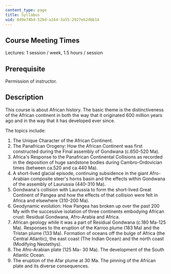 ```yaml
---
content_type: page
title: Syllabus
uid: 8d9e74bd-52bd-a164-3a55-2927eb2d6b14
---
```


Course Meeting Times
--------------------

Lectures: 1 session / week, 1.5 hours / session

Prerequisite
------------

Permission of instructor.

Description
-----------

This course is about African history. The basic theme is the distinctiveness of the African continent in both the way that it originated 600 million years ago and in the way that it has developed ever since.

The topics include:

1.  The Unique Character of the African Continent.
2.  The Panafrican Orogeny: How the African Continent was first constructed during the Final assembly of Gondwana (c.650-520 Ma).
3.  Africa's Response to the Panafrican Continental Collisions as recorded in the deposition of huge sandstone bodies during Cambro-Ordovician times (between ca.520 and ca.440 Ma).
4.  A short-lived glacial episode, continuing subsidence in the giant Afro-Arabian composite steer's horns basin and the effects within Gondwana of the assembly of Laurussia (440-310 Ma).
5.  Gondwana's collision with Laurussia to form the short-lived Great Continent of Pangea and how the effects of that collision were felt in Africa and elsewhere (310-200 Ma).
6.  Geodynamic evolution: How Pangea has broken up over the past 200 My with the successive isolation of three continents embodying African crust: Residual Gondwana, Afro-Arabia and Africa.
7.  African geology while it was a part of Residual Gondwana (c.180 Ma-125 Ma). Responses to the eruption of the Karroo plume (183 Ma) and the Tristan plume (133 Ma). Formation of oceans off the bulge of Africa (the Central Atlantic), the east coast (The Indian Ocean) and the north coast (Modifying Neotethys).
8.  The Afro-Arabian plate (125 Ma- 30 Ma). The development of the South Atlantic Ocean.
9.  The eruption of the Afar plume at 30 Ma. The pinning of the African plate and its diverse consequences.